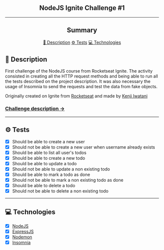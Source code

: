 <section align="center">
    <h1>NodeJS Ignite Challenge #1</h1>
</section>

---

<h2 align="center">Summary</h2>

<p align="center">
    <a href="#description">📙 Description</a>
    <a href="#tests">⚙️ Tests</a>
    <a href="#technologies">💻 Technologies</a>
</p>

<H2 id="description">📙 Description</H2>

<p>First challenge of the NodeJS course from Rocketseat Ignite. The activity consisted in creating all the HTTP request methods and being able to run all the tests described on the project description. It was also necessary the usage of Insomnia to send the requests and test the data from fake objects.</p>

<p>Originally created on Ignite from <a href="https://www.rocketseat.com.br/">Rocketseat</a> and made by <a href="https://www.linkedin.com/in/kleverson-kenji-iwatani/">Kenji Iwatani</a></p>

<p>
    <h3><a href="https://www.notion.so/Desafio-01-Conceitos-do-Node-js-59ccb235aecd43a6a06bf09a24e7ede8">Challenge description &rarr;</a></h3>
</p>

---

<H2 id="tests">⚙️ Tests</H2>

- [x] Should be able to create a new user
- [x] Should not be able to create a new user when username already exists
- [x] Should be able to list all user's todos
- [x] Should be able to create a new todo
- [x] Should be able to update a todo
- [x] Should not be able to update a non existing todo
- [x] Should be able to mark a todo as done
- [x] Should not be able to mark a non existing todo as done
- [x] Should be able to delete a todo
- [x] Should not be able to delete a non existing todo

---

<H2 id="technologies">💻 Technologies</H2>

- [x] <a href="https://nodejs.org/en/">NodeJS</a>
- [x] <a href="https://expressjs.com/">ExpressJS</a>
- [x] <a href="https://nodemon.io/">Nodemon</a>
- [x] <a href="https://insomnia.rest/">Insomnia</a>
